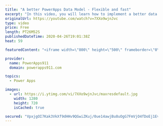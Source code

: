 ```yaml
---
title: "A better PowerApps Data Model - Flexible and fast"
excerpt: "In this video, you will learn how to implement a better data model for PowerApps. Instead of one giant, wide list you will use several skinny lists to restructure your data. This will end in you building apps faster, let user maintain themselves, and more flexibility across the board. This is a must"
originalUrl: https://youtube.com/watch?v=7XXo9wjnJvc
type: video
price: Free
length: PT26M52S
publishedDateTime: 2020-04-26T19:01:38Z
heat: 59

featuredContent: "<iframe width=\"800\" height=\"500\" frameborder=\"0\" src=\"https://www.youtube.com/embed/7XXo9wjnJvc\" allow=\"accelerometer; autoplay; encrypted-media; gyroscope; picture-in-picture\" allowfullscreen></iframe>"

provider:
  name: PowerApps911
  domain: powerapps911.com

topics:
  - Power Apps

images:
  - url: https://i.ytimg.com/vi/7XXo9wjnJvc/maxresdefault.jpg
    width: 1280
    height: 720
    isCached: true

secured: "VpxjgOI7Kak3VkXf9dHHv9QGwiZKuj/0ue14awjBu8uOgG7FmVjO4fDoEj1EvngSENiFlhpVHimxQusjFzeLimJ2icfHsMdbraECRDEm/xqL9neHc69KnH7l6fQVqSJOc6subOrQoL9+y5CAd5kwkPQoI2rnJsrhsP6HgsnuNfcBULJnIbMnImZj3EoMr6YCIgL7cuARB5NNM0jGmu/BqMGtCYGjnd4/9H5CGDnaLqW8ipZgnInnhq2AAFf0OWhCJdpTo6/e8YVW8uTJ+6fKIXo32GdoU/TnW9voOYNslfmlHQyVNEVLAxBVaStbhbXG3M66W9qfUbvmpkP5OWBGIeMcZZpbWPEwiaGNUETvNz/mc3Ede59CKChF3NpnpLR279ZN6DdC5di2yI0O2YQcJCn60NAUX0aMM/bdCy9GVUo=;lv5LRuZ2UHXWCTFd4xp1Dg=="
---
```


